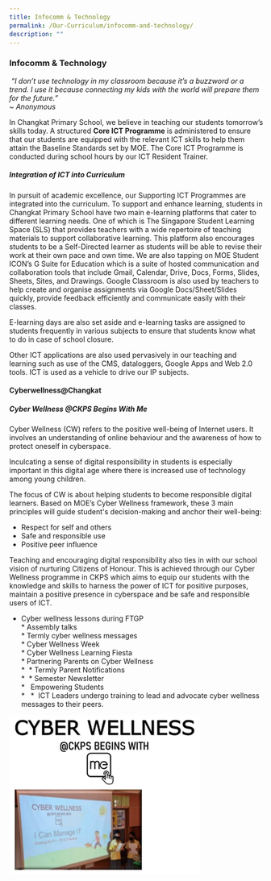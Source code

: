 ```yaml
---
title: Infocomm & Technology
permalink: /Our-Curriculum/infocomm-and-technology/
description: ""
---
```

### Infocomm & Technology

 _“I don’t use technology in my classroom because it’s a buzzword or a trend. I use it because connecting my kids with the world will prepare them for the future.” <br>~ Anonymous_
 
 In Changkat Primary School, we believe in teaching our students tomorrow’s skills today. A structured **Core ICT Programme** is administered to ensure that our students are equipped with the relevant ICT skills to help them attain the Baseline Standards set by MOE. The Core ICT Programme is conducted during school hours by our ICT Resident Trainer.
 
 ##### Integration of ICT into Curriculum
 In pursuit of academic excellence, our Supporting ICT Programmes are integrated into the curriculum. To support and enhance learning, students in Changkat Primary School have two main e-learning platforms that cater to different learning needs. One of which is The Singapore Student Learning Space (SLS) that provides teachers with a wide repertoire of teaching materials to support collaborative learning. This platform also encourages students to be a Self-Directed learner as students will be able to revise their work at their own pace and own time. We are also tapping on MOE Student ICON’s G Suite for Education which is a suite of hosted communication and collaboration tools that include Gmail, Calendar, Drive, Docs, Forms, Slides, Sheets, Sites, and Drawings. Google Classroom is also used by teachers to help create and organise assignments via Google Docs/Sheet/Slides quickly, provide feedback efficiently and communicate easily with their classes.
 
 E-learning days are also set aside and e-learning tasks are assigned to students frequently in various subjects to ensure that students know what to do in case of school closure.
 
 Other ICT applications are also used pervasively in our teaching and learning such as use of the CMS, dataloggers, Google Apps and Web 2.0 tools. ICT is used as a vehicle to drive our IP subjects.
 
#### Cyberwellness@Changkat

##### Cyber Wellness @CKPS Begins With Me
Cyber Wellness (CW) refers to the positive well-being of Internet users. It involves an understanding of online behaviour and the awareness of how to protect oneself in cyberspace.

Inculcating a sense of digital responsibility in students is especially important in this digital age where there is increased use of technology among young children.

The focus of CW is about helping students to become responsible digital learners. Based on MOE’s Cyber Wellness framework, these 3 main principles will guide student's decision-making and anchor their well-being:

* Respect for self and others
* Safe and responsible use
* Positive peer influence

Teaching and encouraging digital responsibility also ties in with our school vision of nurturing Citizens of Honour. This is achieved through our Cyber Wellness programme in CKPS which aims to equip our students with the knowledge and skills to harness the power of ICT for positive purposes, maintain a positive presence in cyberspace and be safe and responsible users of ICT.

* Cyber wellness lessons during FTGP <br>
* Assembly talks<br>
* Termly cyber wellness messages<br>
* Cyber Wellness Week<br>
* Cyber Wellness Learning Fiesta<br>
* Partnering Parents on Cyber Wellness<br>
*  * Termly Parent Notifications<br>
*  * Semester Newsletter<br>
*   Empowering Students<br>
*   *  ICT Leaders undergo training to lead and advocate cyber wellness messages to their peers.

<img src="/images/cy.png" 
     style="width:75%">